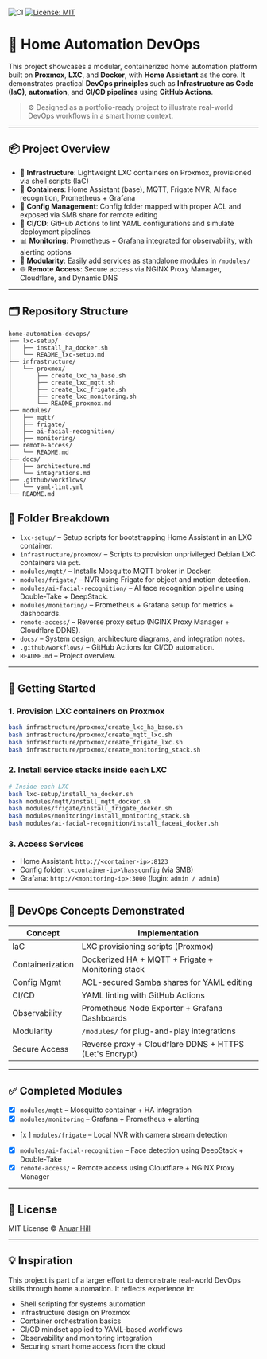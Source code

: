 
![CI](https://github.com/anuarhill/home-automation-devops/actions/workflows/yaml-lint.yml/badge.svg)
[![License: MIT](https://img.shields.io/badge/License-MIT-yellow.svg)](https://opensource.org/licenses/MIT)

# 🏡 Home Automation DevOps

This project showcases a modular, containerized home automation platform built on **Proxmox**, **LXC**, and **Docker**, with **Home Assistant** as the core. It demonstrates practical **DevOps principles** such as **Infrastructure as Code (IaC)**, **automation**, and **CI/CD pipelines** using **GitHub Actions**.

> ⚙️ Designed as a portfolio-ready project to illustrate real-world DevOps workflows in a smart home context.

---

## 📦 Project Overview

- 🧱 **Infrastructure**: Lightweight LXC containers on Proxmox, provisioned via shell scripts (IaC)
- 🐳 **Containers**: Home Assistant (base), MQTT, Frigate NVR, AI face recognition, Prometheus + Grafana
- 📁 **Config Management**: Config folder mapped with proper ACL and exposed via SMB share for remote editing
- 🚀 **CI/CD**: GitHub Actions to lint YAML configurations and simulate deployment pipelines
- 📊 **Monitoring**: Prometheus + Grafana integrated for observability, with alerting options
- 🔌 **Modularity**: Easily add services as standalone modules in `/modules/`
- 🌐 **Remote Access**: Secure access via NGINX Proxy Manager, Cloudflare, and Dynamic DNS

---

## 🗂️ Repository Structure

```
home-automation-devops/
├── lxc-setup/
│   ├── install_ha_docker.sh
│   └── README_lxc-setup.md
├── infrastructure/
│   └── proxmox/
│       ├── create_lxc_ha_base.sh
│       ├── create_lxc_mqtt.sh
│       ├── create_lxc_frigate.sh
│       ├── create_lxc_monitoring.sh
│       └── README_proxmox.md
├── modules/
│   ├── mqtt/
│   ├── frigate/
│   ├── ai-facial-recognition/
│   ├── monitoring/
├── remote-access/
│   └── README.md
├── docs/
│   ├── architecture.md
│   └── integrations.md
├── .github/workflows/
│   └── yaml-lint.yml
└── README.md
```

## 📁 Folder Breakdown

- `lxc-setup/` – Setup scripts for bootstrapping Home Assistant in an LXC container.
- `infrastructure/proxmox/` – Scripts to provision unprivileged Debian LXC containers via `pct`.
- `modules/mqtt/` – Installs Mosquitto MQTT broker in Docker.
- `modules/frigate/` – NVR using Frigate for object and motion detection.
- `modules/ai-facial-recognition/` – AI face recognition pipeline using Double-Take + DeepStack.
- `modules/monitoring/` – Prometheus + Grafana setup for metrics + dashboards.
- `remote-access/` – Reverse proxy setup (NGINX Proxy Manager + Cloudflare DDNS).
- `docs/` – System design, architecture diagrams, and integration notes.
- `.github/workflows/` – GitHub Actions for CI/CD automation.
- `README.md` – Project overview.

---

## 🚀 Getting Started

### 1. Provision LXC containers on Proxmox
```bash
bash infrastructure/proxmox/create_lxc_ha_base.sh
bash infrastructure/proxmox/create_mqtt_lxc.sh
bash infrastructure/proxmox/create_frigate_lxc.sh
bash infrastructure/proxmox/create_monitoring_stack.sh
```

### 2. Install service stacks inside each LXC
```bash
# Inside each LXC
bash lxc-setup/install_ha_docker.sh
bash modules/mqtt/install_mqtt_docker.sh
bash modules/frigate/install_frigate_docker.sh
bash modules/monitoring/install_monitoring_stack.sh
bash modules/ai-facial-recognition/install_faceai_docker.sh
```

### 3. Access Services
- Home Assistant: `http://<container-ip>:8123`
- Config folder: `\<container-ip>\hassconfig` (via SMB)
- Grafana: `http://<monitoring-ip>:3000` (login: `admin / admin`)

---

## 🧠 DevOps Concepts Demonstrated

| Concept           | Implementation                                   |
|------------------|---------------------------------------------------|
| IaC              | LXC provisioning scripts (Proxmox)                |
| Containerization | Dockerized HA + MQTT + Frigate + Monitoring stack |
| Config Mgmt      | ACL-secured Samba shares for YAML editing         |
| CI/CD            | YAML linting with GitHub Actions                  |
| Observability    | Prometheus Node Exporter + Grafana Dashboards     |
| Modularity       | `/modules/` for plug-and-play integrations        |
| Secure Access    | Reverse proxy + Cloudflare DDNS + HTTPS (Let's Encrypt) |

---

## ✅ Completed Modules

- [x] `modules/mqtt` – Mosquitto container + HA integration
- [x] `modules/monitoring` – Grafana + Prometheus + alerting
- [x ] `modules/frigate` – Local NVR with camera stream detection
- [x] `modules/ai-facial-recognition` – Face detection using DeepStack + Double-Take
- [x] `remote-access/` – Remote access using Cloudflare + NGINX Proxy Manager

---

## 🪪 License

MIT License © [Anuar Hill](https://github.com/anuarhill)

---

## 💡 Inspiration

This project is part of a larger effort to demonstrate real-world DevOps skills through home automation. It reflects experience in:
- Shell scripting for systems automation
- Infrastructure design on Proxmox
- Container orchestration basics
- CI/CD mindset applied to YAML-based workflows
- Observability and monitoring integration
- Securing smart home access from the cloud
